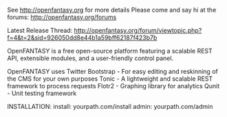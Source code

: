 See http://openfantasy.org for more details
Please come and say hi at the forums: http://openfantasy.org/forums


Latest Release Thread: http://openfantasy.org/forum/viewtopic.php?f=4&t=2&sid=926050dd8e44b1a59bff62187f423b7b



OpenFANTASY is a free open-source platform featuring a scalable REST API, extensible modules, and a user-friendly control panel.




OpenFANTASY uses
Twitter Bootstrap - For easy editing and reskinning of the CMS for your own purposes
Tonic - A lightweight and scalable REST framework to process requests
Flotr2 - Graphing library for analytics
Qunit - Unit testing framework



INSTALLATION:
install: yourpath.com/install
admin: yourpath.com/admin